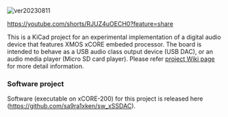 ![ver20230811](https://github.com/sa9ra1xken/hw_xSSDAC/assets/150714506/52e0ba85-8282-44b6-b5c1-418d23c35438)

https://youtube.com/shorts/RJUZ4uOECH0?feature=share

This is a KiCad project for an experimental implementation of a digital audio device that features XMOS xCORE embeded processor.
The board is intended to behave as a USB audio class output device (USB DAC), or an audio media player (Micro SD card player). 
Please refer [project Wiki page](https://github.com/sa9ra1xken/hw_xSSDAC/wiki) for more detail information.

### Software project
Software (executable on xCORE-200) for this project is released here (https://github.com/sa9ra1xken/sw_xSSDAC).

